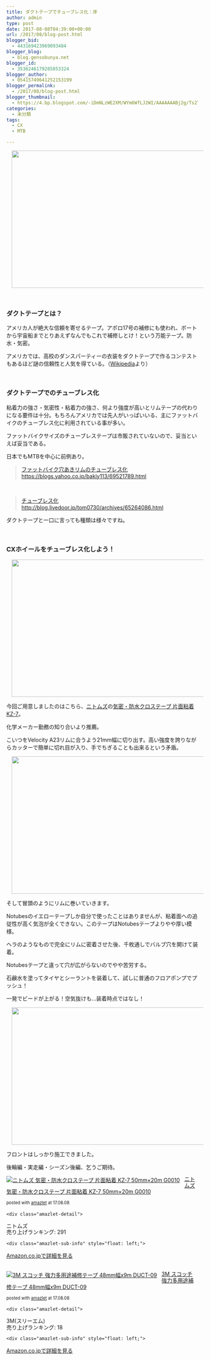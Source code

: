 ```yaml
---
title: ダクトテープでチューブレス化：序
author: admin
type: post
date: 2017-08-08T04:39:00+00:00
url: /2017/08/blog-post.html
blogger_bid:
  - 443169423969093484
blogger_blog:
  - blog.gensobunya.net
blogger_id:
  - 3536246179285853324
blogger_author:
  - 05415749641252153199
blogger_permalink:
  - /2017/08/blog-post.html
blogger_thumbnail:
  - https://4.bp.blogspot.com/-iDmNLzWE2XM/WYm6WfLJ2WI/AAAAAAABj2g/Ts2TY8B5r6cJhBEpXS6FLRmOxvsa4MgqQCKgBGAs/s640/DSC_7833.JPG
categories:
  - 未分類
tags:
  - CX
  - MTB

---
```

<div class="separator" style="clear: both; text-align: center;">
  <a style="margin-left: 1em; margin-right: 1em;" href="https://4.bp.blogspot.com/-iDmNLzWE2XM/WYm6WfLJ2WI/AAAAAAABj2g/Ts2TY8B5r6cJhBEpXS6FLRmOxvsa4MgqQCKgBGAs/s1600/DSC_7833.JPG"><img src="https://blog.gensobunya.net/wp-content/uploads/2017/08/DSC_7833.jpg" width="640" height="360" border="0" data-original-height="900" data-original-width="1600" /></a>
</div>

&nbsp;

### ダクトテープとは？

アメリカ人が絶大な信頼を寄せるテープ。アポロ17号の補修にも使われ、ボートから宇宙船までとりあえずなんでもこれで補修しとけ！という万能テープ。防水・気密。

アメリカでは、高校のダンスパーティーの衣装をダクトテープで作るコンテストもあるほど謎の信頼性と人気を得ている。（<a href="https://ja.wikipedia.org/wiki/%E3%83%80%E3%82%AF%E3%83%88%E3%83%86%E3%83%BC%E3%83%97" target="_blank" rel="noopener">Wikipedia</a>より）

&nbsp;

### ダクトテープでのチューブレス化

粘着力の強さ・気密性・粘着力の強さ、何より強度が高いとリムテープの代わりになる要件は十分。もちろんアメリカでは先人がいっぱいいる、主にファットバイクのチューブレス化に利用されている事が多い。
   
ファットバイクサイズのチューブレステープは市販されていないので、妥当といえば妥当である。

日本でもMTBを中心に前例あり。

<blockquote class="tr_bq">
  <p>
    <a href="https://blogs.yahoo.co.jp/bakiy113/69521789.html">ファットバイク穴あきリムのチューブレス化</a><br /> <a href="https://blogs.yahoo.co.jp/bakiy113/69521789.html">https://blogs.yahoo.co.jp/bakiy113/69521789.html</a>
  </p>
</blockquote>

&nbsp;

<blockquote class="tr_bq">
  <p>
    <a href="http://blog.livedoor.jp/tom0730/archives/65264086.html">チューブレス化</a><br /> <a href="http://blog.livedoor.jp/tom0730/archives/65264086.html">http://blog.livedoor.jp/tom0730/archives/65264086.html</a>
  </p>
</blockquote>

ダクトテープと一口に言っても種類は様々ですね。

&nbsp;

### CXホイールをチューブレス化しよう！

<div class="separator" style="clear: both; text-align: center;">
  <a style="margin-left: 1em; margin-right: 1em;" href="https://3.bp.blogspot.com/-X5iFm5cCn8k/WYm9CROd-II/AAAAAAABj20/ynTUIhOMqOkoYg-K9Ge9Kj2VDUJ2UcUyQCKgBGAs/s1600/DSC_7832.JPG"><img src="https://blog.gensobunya.net/wp-content/uploads/2017/08/DSC_7832.jpg" width="640" height="360" border="0" data-original-height="900" data-original-width="1600" /></a>
</div>

今回ご用意しましたのはこちら、<a href="http://amzn.to/2vLbShE" target="_blank" rel="noopener">ニトムズ</a>の<a href="http://amzn.to/2vLtIRN" target="_blank" rel="noopener">気密・防水クロステープ 片面粘着 KZ-7</a>。
   
化学メーカー勤務の知り合いより推薦。

こいつをVelocity A23リムに合うよう21mm幅に切り出す。高い強度を誇りながらカッターで簡単に切れ目が入り、手でちぎることも出来るという矛盾。

<div class="separator" style="clear: both; text-align: center;">
  <a style="margin-left: 1em; margin-right: 1em;" href="https://2.bp.blogspot.com/-xbnsP04kXUk/WYm9z4PdfvI/AAAAAAABj3A/9964tlAb9F8F2_pp8t7Gw_bSII_I__EaQCKgBGAs/s1600/DSC_7833.JPG"><img src="https://blog.gensobunya.net/wp-content/uploads/2017/08/DSC_7833-1.jpg" width="640" height="360" border="0" data-original-height="900" data-original-width="1600" /></a>
</div>

そして冒頭のようにリムに巻いていきます。
   
Notubesのイエローテープしか自分で使ったことはありませんが、粘着面への追従性が高く気泡が全くできない。このテープはNotubesテープよりやや厚い模様。

ヘラのようなもので完全にリムに密着させた後、千枚通しでバルブ穴を開けて装着。
   
Notubesテープと違って穴が広がらないのでやや苦労する。

石鹸水を塗ってタイヤとシーラントを装着して、試しに普通のフロアポンプでプッシュ！
   
一発でビードが上がる！空気抜けも…装着時点ではなし！

<div class="separator" style="clear: both; text-align: center;">
  <a style="margin-left: 1em; margin-right: 1em;" href="https://4.bp.blogspot.com/-TIXSiiLa2pk/WYm-_8CCqAI/AAAAAAABj3Q/o5ItK2E2CVQo-P8AvoNoHXxEvgJmw4TPACKgBGAs/s1600/DSC_7834.JPG"><img src="https://blog.gensobunya.net/wp-content/uploads/2017/08/DSC_7834.jpg" width="640" height="360" border="0" data-original-height="900" data-original-width="1600" /></a>
</div>

フロントはしっかり施工できました。
   
後輪編・実走編・シーズン後編、乞うご期待。

<div class="amazlet-box" style="margin-bottom: 0px;">
  <div class="amazlet-image" style="float: left; margin: 0px 12px 1px 0px;">
    <a href="http://www.amazon.co.jp/exec/obidos/ASIN/B004JLGARI/gensobunya-22/ref=nosim/" target="_blank" rel="noopener" name="amazletlink"><img style="border: none;" src="https://images-fe.ssl-images-amazon.com/images/I/51zaNnHS5yL._SL160_.jpg" alt="ニトムズ 気密・防水クロステープ 片面粘着 KZ-7 50mm×20m G0010" /></a>
  </div>
  
  <div class="amazlet-info" style="line-height: 120%; margin-bottom: 10px;">
    <div class="amazlet-name" style="line-height: 120%; margin-bottom: 10px;">
<p>
  <a href="http://www.amazon.co.jp/exec/obidos/ASIN/B004JLGARI/gensobunya-22/ref=nosim/" target="_blank" rel="noopener" name="amazletlink">ニトムズ 気密・防水クロステープ 片面粘着 KZ-7 50mm×20m G0010</a>
</p>

<div class="amazlet-powered-date" style="font-size: 80%; line-height: 120%; margin-top: 5px;">
  posted with <a title="amazlet" href="http://www.amazlet.com/" target="_blank" rel="noopener">amazlet</a> at 17.08.08
</div>
    </div>
    
    <div class="amazlet-detail">
ニトムズ<br /> 売り上げランキング: 291
    </div>
    
    <div class="amazlet-sub-info" style="float: left;">
<div class="amazlet-link" style="margin-top: 5px;">
  <a href="http://www.amazon.co.jp/exec/obidos/ASIN/B004JLGARI/gensobunya-22/ref=nosim/" target="_blank" rel="noopener" name="amazletlink">Amazon.co.jpで詳細を見る</a>
</div>
    </div>
  </div>
  
  <div class="amazlet-footer" style="clear: left;">
     
  </div>
</div>

<div class="amazlet-box" style="margin-bottom: 0px;">
  <div class="amazlet-image" style="float: left; margin: 0px 12px 1px 0px;">
    <a href="http://www.amazon.co.jp/exec/obidos/ASIN/B002P800MS/gensobunya-22/ref=nosim/" target="_blank" rel="noopener" name="amazletlink"><img style="border: none;" src="https://images-fe.ssl-images-amazon.com/images/I/5188GJ%2BiTQL._SL160_.jpg" alt="3M スコッチ 強力多用途補修テープ 48mm幅x9m DUCT-09" /></a>
  </div>
  
  <div class="amazlet-info" style="line-height: 120%; margin-bottom: 10px;">
    <div class="amazlet-name" style="line-height: 120%; margin-bottom: 10px;">
<p>
  <a href="http://www.amazon.co.jp/exec/obidos/ASIN/B002P800MS/gensobunya-22/ref=nosim/" target="_blank" rel="noopener" name="amazletlink">3M スコッチ 強力多用途補修テープ 48mm幅x9m DUCT-09</a>
</p>

<div class="amazlet-powered-date" style="font-size: 80%; line-height: 120%; margin-top: 5px;">
  posted with <a title="amazlet" href="http://www.amazlet.com/" target="_blank" rel="noopener">amazlet</a> at 17.08.08
</div>
    </div>
    
    <div class="amazlet-detail">
3M(スリーエム)<br /> 売り上げランキング: 18
    </div>
    
    <div class="amazlet-sub-info" style="float: left;">
<div class="amazlet-link" style="margin-top: 5px;">
  <a href="http://www.amazon.co.jp/exec/obidos/ASIN/B002P800MS/gensobunya-22/ref=nosim/" target="_blank" rel="noopener" name="amazletlink">Amazon.co.jpで詳細を見る</a>
</div>
    </div>
  </div>
  
  <div class="amazlet-footer" style="clear: left;">
     
  </div>
</div>